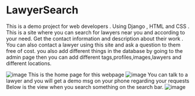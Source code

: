 # LawyerSearch
This is a demo project for web developers . Using Django , HTML and CSS . 
This is a site where you can search for lawyers near you and according to your need. 
Get the contact information and description about their work . 
You can also contact a lawyer using this site and ask a question to them free of cost. 
you also add different things in the database by going to the admin page then you can add different tags,profiles,images,lawyers and different locations.

![image](https://user-images.githubusercontent.com/85939142/175329767-72d5a3bf-917e-41df-8e63-69aee9882ed1.png)
 This is the home page for this webpage
![image](https://user-images.githubusercontent.com/85939142/175330101-29e46a7e-b5e7-482b-9c86-b0052fe11e12.png)
You can talk to a lawyer and you will get a demo msg on your phone regarding your requests
Below is the view when you search something on the search bar.
![image](https://user-images.githubusercontent.com/85939142/175330395-fbae976f-5844-4d94-8f50-09974f21485a.png)
